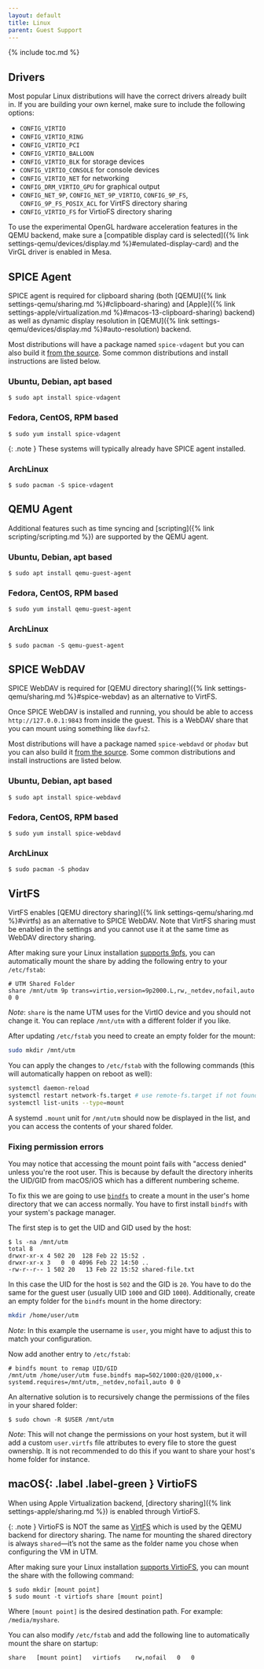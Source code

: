 ```yaml
---
layout: default
title: Linux
parent: Guest Support
---
```

{% include toc.md %}

## Drivers
Most popular Linux distributions will have the correct drivers already built in. If you are building your own kernel, make sure to include the following options:
* `CONFIG_VIRTIO`
* `CONFIG_VIRTIO_RING`
* `CONFIG_VIRTIO_PCI`
* `CONFIG_VIRTIO_BALLOON`
* `CONFIG_VIRTIO_BLK` for storage devices
* `CONFIG_VIRTIO_CONSOLE` for console devices
* `CONFIG_VIRTIO_NET` for networking
* `CONFIG_DRM_VIRTIO_GPU` for graphical output
* `CONFIG_NET_9P`, `CONFIG_NET_9P_VIRTIO`, `CONFIG_9P_FS`, `CONFIG_9P_FS_POSIX_ACL` for VirtFS directory sharing
* `CONFIG_VIRTIO_FS` for VirtioFS directory sharing

To use the experimental OpenGL hardware acceleration features in the QEMU backend, make sure a [compatible display card is selected]({% link settings-qemu/devices/display.md %}#emulated-display-card) and the VirGL driver is enabled in Mesa.

## SPICE Agent
SPICE agent is required for clipboard sharing (both [QEMU]({% link settings-qemu/sharing.md %}#clipboard-sharing) and [Apple]({% link settings-apple/virtualization.md %}#macos-13-clipboard-sharing) backend) as well as dynamic display resolution in [QEMU]({% link settings-qemu/devices/display.md %}#auto-resolution) backend.

Most distributions will have a package named `spice-vdagent` but you can also build it [from the source](https://gitlab.freedesktop.org/spice/linux/vd_agent). Some common distributions and install instructions are listed below.

### Ubuntu, Debian, apt based

```
$ sudo apt install spice-vdagent
```

### Fedora, CentOS, RPM based

```
$ sudo yum install spice-vdagent
```

{: .note }
These systems will typically already have SPICE agent installed.

### ArchLinux

```
$ sudo pacman -S spice-vdagent
```

## QEMU Agent
Additional features such as time syncing and [scripting]({% link scripting/scripting.md %}) are supported by the QEMU agent.

### Ubuntu, Debian, apt based

```
$ sudo apt install qemu-guest-agent
```

### Fedora, CentOS, RPM based

```
$ sudo yum install qemu-guest-agent
```

### ArchLinux

```
$ sudo pacman -S qemu-guest-agent
```

## SPICE WebDAV
SPICE WebDAV is required for [QEMU directory sharing]({% link settings-qemu/sharing.md %}#spice-webdav) as an alternative to VirtFS.

Once SPICE WebDAV is installed and running, you should be able to access `http://127.0.0.1:9843` from inside the guest. This is a WebDAV share that you can mount using something like `davfs2`.

Most distributions will have a package named `spice-webdavd` or `phodav` but you can also build it [from the source](https://gitlab.gnome.org/GNOME/phodav). Some common distributions and install instructions are listed below.

### Ubuntu, Debian, apt based

```
$ sudo apt install spice-webdavd
```

### Fedora, CentOS, RPM based

```
$ sudo yum install spice-webdavd
```

### ArchLinux

```
$ sudo pacman -S phodav
```

## VirtFS
VirtFS enables [QEMU directory sharing]({% link settings-qemu/sharing.md %}#virtfs) as an alternative to SPICE WebDAV. Note that VirtFS sharing must be enabled in the settings and you cannot use it at the same time as WebDAV directory sharing.

After making sure your Linux installation [supports 9pfs](#drivers), you can automatically mount the share by adding the following entry to your `/etc/fstab`:

```
# UTM Shared Folder
share /mnt/utm 9p trans=virtio,version=9p2000.L,rw,_netdev,nofail,auto 0 0
```

_Note_: `share` is the name UTM uses for the VirtIO device and you should not change it. You can replace `/mnt/utm` with a different folder if you like.

After updating `/etc/fstab` you need to create an empty folder for the mount:

```sh
sudo mkdir /mnt/utm
```

You can apply the changes to `/etc/fstab` with the following commands (this will automatically happen on reboot as well):

```sh
systemctl daemon-reload
systemctl restart network-fs.target # use remote-fs.target if not found
systemctl list-units --type=mount
```

A systemd `.mount` unit for `/mnt/utm` should now be displayed in the list, and you can access the contents of your shared folder.

### Fixing permission errors
You may notice that accessing the mount point fails with "access denied" unless you're the root user. This is because by default the directory inherits the UID/GID from macOS/iOS which has a different numbering scheme.

To fix this we are going to use [`bindfs`](https://bindfs.org/) to create a mount in the user's home directory that we can access normally. You have to first install `bindfs` with your system's package manager.

The first step is to get the UID and GID used by the host:

```
$ ls -na /mnt/utm
total 8
drwxr-xr-x 4 502 20  128 Feb 22 15:52 .
drwxr-xr-x 3   0  0 4096 Feb 22 14:50 ..
-rw-r--r-- 1 502 20   13 Feb 22 15:52 shared-file.txt
```

In this case the UID for the host is `502` and the GID is `20`. You have to do the same for the guest user (usually UID `1000` and GID `1000`). Additionally, create an empty folder for the `bindfs` mount in the home directory:

```sh
mkdir /home/user/utm
```

_Note_: In this example the username is `user`, you might have to adjust this to match your configuration.

Now add another entry to `/etc/fstab`:

```
# bindfs mount to remap UID/GID
/mnt/utm /home/user/utm fuse.bindfs map=502/1000:@20/@1000,x-systemd.requires=/mnt/utm,_netdev,nofail,auto 0 0
```

An alternative solution is to recursively change the permissions of the files in your shared folder:

```
$ sudo chown -R $USER /mnt/utm
```

_Note_: This will not change the permissions on your host system, but it will add a custom `user.virtfs` file attributes to every file to store the guest ownership. It is not recommended to do this if you want to share your host's home folder for instance.

## **macOS**{: .label .label-green } VirtioFS
When using Apple Virtualization backend, [directory sharing]({% link settings-apple/sharing.md %}) is enabled through VirtioFS.

{: .note }
VirtioFS is NOT the same as [VirtFS](#virtfs) which is used by the QEMU backend for directory sharing. The name for mounting the shared directory is always `shared`—it’s not the same as the folder name you chose when configuring the VM in UTM.

After making sure your Linux installation [supports VirtioFS](#drivers), you can mount the share with the following command:

```
$ sudo mkdir [mount point]
$ sudo mount -t virtiofs share [mount point]
```

Where `[mount point]` is the desired destination path. For example: `/media/myshare`.

You can also modify `/etc/fstab` and add the following line to automatically mount the share on startup:

```
share	[mount point]	virtiofs	rw,nofail	0	0
```
